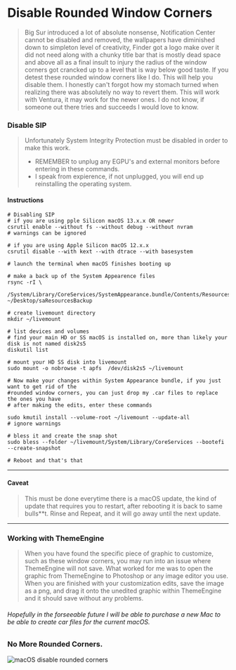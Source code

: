# Disable Rounded Window Corners
> Big Sur introduced a lot of absolute nonsense, Notification Center cannot be disabled and removed, the wallpapers have diminished down to simpleton level of creativity, Finder got a logo make over it did not need along with a chunky title bar that is mostly dead space and above all as a final insult to injury the radius of the window corners got crancked up to a level that is way below good taste. If you detest these rounded window corners like I do. This will help you disable them. I honestly can't forgot how my stomach turned when realizing there was absolutely no way to revert them.
> This will work with Ventura, it may work for the newer ones. I do not know, if someone out there tries and succeeds I would love to know.

### Disable SIP
> Unfortunately System Integrity Protection must be disabled in order to make this work.
> * REMEMBER to unplug any EGPU's and external monitors before entering in these commands.
> * I speak from expierence, if not unplugged, you will end up reinstalling the operating system. 

#### Instructions
```
# Disabling SIP
# if you are using pple Silicon macOS 13.x.x OR newer
csrutil enable --without fs --without debug --without nvram
# warnings can be ignored

# if you are using Apple Silicon macOS 12.x.x
csrutil disable --with kext --with dtrace --with basesystem

# launch the terminal when macOS finishes booting up

# make a back up of the System Appearence files
rsync -rI \
    /System/Library/CoreServices/SystemAppearance.bundle/Contents/Resources/  ~/Desktop/saResourcesBackup

# create livemount directory
mkdir ~/livemount

# list devices and volumes
# find your main HD or SS macOS is installed on, more than likely your disk is not named disk2s5
diskutil list

# mount your HD SS disk into livemount
sudo mount -o nobrowse -t apfs  /dev/disk2s5 ~/livemount

# Now make your changes within System Appearance bundle, if you just want to get rid of the
#rounded window corners, you can just drop my .car files to replace the ones you have
# after making the edits, enter these commands

sudo kmutil install --volume-root ~/livemount --update-all
# ignore warnings

# bless it and create the snap shot
sudo bless --folder ~/livemount/System/Library/CoreServices --bootefi --create-snapshot

# Reboot and that's that
```
---  
#### Caveat  
> This must be done everytime there is a macOS update, the kind of update that requires you to restart, after rebooting it is back to same bulls**t.
> Rinse and Repeat, and it will go away until the next update.
---   
### Working with ThemeEngine   
> When you have found the specific piece of graphic to customize, such as these window corners, you may run into an issue where ThemeEngine will not save. What worked for me was to open the graphic from ThemeEngine to Photoshop or any image editor you use. When you are finished with your customization edits, save the image as a png, and drag it onto the unedited graphic within ThemeEngine and it should save without any problems. 

###### Hopefully in the forseeable future I will be able to purchase a new Mac to be able to create car files for the current macOS.


### No More Rounded Corners.
![macOS disable rounded corners](./images/NoMoreRoundedCorners.png)
